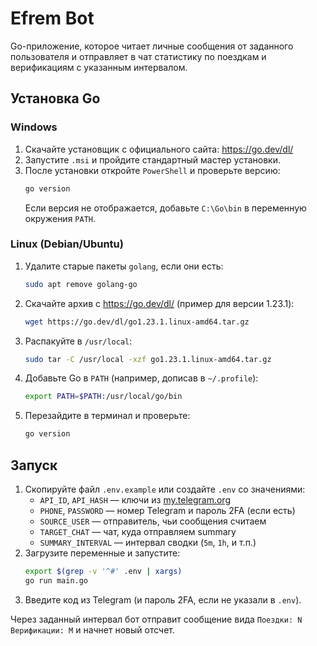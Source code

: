 # Efrem Bot

Go-приложение, которое читает личные сообщения от заданного пользователя и отправляет в чат статистику по поездкам и верификациям с указанным интервалом.

## Установка Go

### Windows
1. Скачайте установщик с официального сайта: https://go.dev/dl/
2. Запустите `.msi` и пройдите стандартный мастер установки.
3. После установки откройте `PowerShell` и проверьте версию:
   ```powershell
   go version
   ```
   Если версия не отображается, добавьте `C:\Go\bin` в переменную окружения `PATH`.

### Linux (Debian/Ubuntu)
1. Удалите старые пакеты `golang`, если они есть:
   ```bash
   sudo apt remove golang-go
   ```
2. Скачайте архив с https://go.dev/dl/ (пример для версии 1.23.1):
   ```bash
   wget https://go.dev/dl/go1.23.1.linux-amd64.tar.gz
   ```
3. Распакуйте в `/usr/local`:
   ```bash
   sudo tar -C /usr/local -xzf go1.23.1.linux-amd64.tar.gz
   ```
4. Добавьте Go в `PATH` (например, дописав в `~/.profile`):
   ```bash
   export PATH=$PATH:/usr/local/go/bin
   ```
5. Перезайдите в терминал и проверьте:
   ```bash
   go version
   ```

## Запуск

1. Скопируйте файл `.env.example` или создайте `.env` со значениями:
   - `API_ID`, `API_HASH` — ключи из [my.telegram.org](https://my.telegram.org/apps)
   - `PHONE`, `PASSWORD` — номер Telegram и пароль 2FA (если есть)
   - `SOURCE_USER` — отправитель, чьи сообщения считаем
   - `TARGET_CHAT` — чат, куда отправляем summary
   - `SUMMARY_INTERVAL` — интервал сводки (`5m`, `1h`, и т.п.)
2. Загрузите переменные и запустите:
   ```bash
   export $(grep -v '^#' .env | xargs)
   go run main.go
   ```
3. Введите код из Telegram (и пароль 2FA, если не указали в `.env`).

Через заданный интервал бот отправит сообщение вида `Поездки: N Верификации: M` и начнет новый отсчет.
